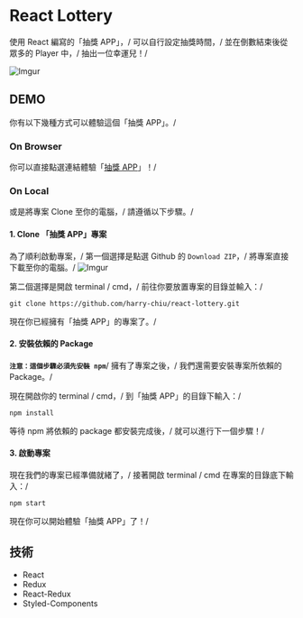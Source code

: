 # React Lottery

使用 React 編寫的「抽獎 APP」，/
可以自行設定抽獎時間，/
並在倒數結束後從眾多的 Player 中，/
抽出一位幸運兒！/

![Imgur](https://i.imgur.com/i9C7cgr.png)

## DEMO

你有以下幾種方式可以體驗這個「抽獎 APP」。/

### On Browser

你可以直接點選連結體驗「[抽獎 APP](https://harry-chiu.github.io/react-lottery/)」！/

### On Local

或是將專案 Clone 至你的電腦，/
請遵循以下步驟。/

#### 1. Clone 「抽獎 APP」專案

為了順利啟動專案，/
第一個選擇是點選 Github 的 `Download ZIP`，/
將專案直接下載至你的電腦。/
![Imgur](https://i.imgur.com/xHtxR5N.png)

第二個選擇是開啟 terminal / cmd，/
前往你要放置專案的目錄並輸入：/

```
git clone https://github.com/harry-chiu/react-lottery.git
```

現在你已經擁有「抽獎 APP」的專案了。/

#### 2. 安裝依賴的 Package

**`注意：這個步驟必須先安裝 npm`**/
擁有了專案之後，/
我們還需要安裝專案所依賴的 Package。/

現在開啟你的 terminal / cmd，/
到「抽獎 APP」的目錄下輸入：/

```
npm install
```

等待 npm 將依賴的 package 都安裝完成後，/
就可以進行下一個步驟！/

#### 3. 啟動專案

現在我們的專案已經準備就緒了，/
接著開啟 terminal / cmd 在專案的目錄底下輸入：/

```
npm start
```

現在你可以開始體驗「抽獎 APP」了！/

## 技術

- React
- Redux
- React-Redux
- Styled-Components
